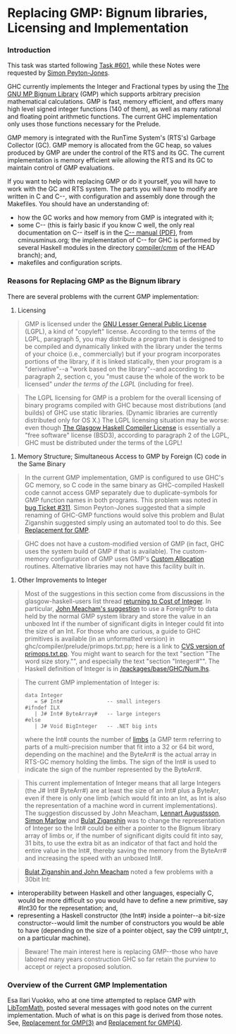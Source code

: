 # Replacing GMP: Bignum libraries, Licensing and Implementation


### Introduction



This task was started following [
Task \#601](http://hackage.haskell.org/trac/ghc/ticket/601), while these Notes were requested by [
Simon Peyton-Jones](http://www.haskell.org/pipermail/glasgow-haskell-users/2006-August/010676.html).



GHC currently implements the Integer and Fractional types by using the [
The GNU MP Bignum Library](http://swox.com/gmp/) (GMP) which supports arbitrary precision mathematical calculations.  GMP is fast, memory efficient, and offers many high level signed integer functions (140 of them), as well as many rational and floating point arithmetic functions.  The current GHC implementation only uses those functions necessary for the Prelude.  



GMP memory is integrated with the RunTime System's (RTS's) Garbage Collector (GC).  GMP memory is allocated from the GC heap, so values produced by GMP are under the control of the RTS and its GC.  The current implementation is memory efficient wile allowing the RTS and its GC to maintain control of GMP evaluations.



If you want to help with replacing GMP or do it yourself, you will have to work with the GC and RTS system.  The parts you will have to modify are written in C and C--, with configuration and assembly done through the Makefiles.  You should have an understanding of:


- how the GC works and how memory from GMP is integrated with it;
- some C-- (this is fairly basic if you know C well, the only real documentation on C-- itself is in the [
  C-- manual (PDF)](http://cminusminus.org/extern/man2.pdf), from cminusminus.org; the implementation of C-- for GHC is performed by several Haskell modules in the directory [
  compiler/cmm](http://darcs.haskell.org/ghc/compiler/cmm/) of the HEAD branch); and,
- makefiles and configuration scripts.

### Reasons for Replacing GMP as the Bignum library



There are several problems with the current GMP implementation:


1. Licensing

>
>
> GMP is licensed under the [
> GNU Lesser General Public License](http://www.gnu.org/copyleft/lesser.html) (LGPL), a kind of "copyleft" license.  According to the terms of the LGPL, paragraph 5, you may distribute a program that is designed to be compiled and dynamically linked with the library under the terms of your choice (i.e., commercially) but if your program incorporates portions of the library, if it is linked statically, then your program is a "derivative"--a "work based on the library"--and according to paragraph 2, section c, you "must cause the whole of the work to be licensed" *under the terms of the LGPL* (including for free).  
>
>

>
>
> The LGPL licensing for GMP is a problem for the overall licensing of binary programs compiled with GHC because most distributions (and builds) of GHC use static libraries.  (Dynamic libraries are currently distributed only for OS X.)  The LGPL licensing situation may be worse: even though [
> The Glasgow Haskell Compiler License](http://cvs.haskell.org/cgi-bin/cvsweb.cgi/fptools/ghc/LICENSE?rev=1.1.26.1;content-type=text%2Fplain) is essentially a "free software" license (BSD3), according to paragraph 2 of the LGPL, GHC must be distributed under the terms of the LGPL!
>
>

1. Memory Structure; Simultaneous Access to GMP by Foreign (C) code in the Same Binary

>
>
> In the current GMP implementation, GMP is configured to use GHC's GC memory, so C code in the same binary as GHC-compiled Haskell code cannot access GMP separately due to duplicate-symbols for GMP function names in both programs.  This problem was noted in [
> bug Ticket \#311](http://hackage.haskell.org/trac/ghc/ticket/311).  Simon Peyton-Jones suggested that a simple renaming of GHC-GMP functions would solve this problem and Bulat Ziganshin suggested simply using an automated tool to do this.  See [
> Replacement for GMP](http://www.haskell.org/pipermail/glasgow-haskell-users/2006-August/010679.html).
>
>

>
>
> GHC does not have a custom-modified version of GMP (in fact, GHC uses the system build of GMP if that is available).  The custom-memory configuration of GMP uses GMP's [
> Custom Allocation](http://swox.com/gmp/manual/Custom-Allocation.html#Custom-Allocation) routines.  Alternative libraries may not have this facility built in.
>
>

1. Other Improvements to Integer

>
>
> Most of the suggestions in this section come from discussions in the glasgow-haskell-users list thread [
> returning to Cost of Integer](http://www.haskell.org/pipermail/glasgow-haskell-users/2006-July/010654.html).  In particular, [
> John Meacham's suggestion](http://www.haskell.org/pipermail/glasgow-haskell-users/2006-July/010660.html) to use a ForeignPtr to data held by the normal GMP system library and store the value in an unboxed Int if the number of significant digits in Integer could fit into the size of an Int.  For those who are curious, a guide to GHC primitives is available (in an unformatted version) in ghc/compiler/prelude/primops.txt.pp; here is a link to [
> CVS version of primops.txt.pp](http://darcs.haskell.org/ghc/compiler/prelude/primops.txt.pp).  You might want to search for the text "section "The word size story."", and especially the text "section "Integer\#"".   The Haskell definition of Integer is in [
> /packages/base/GHC/Num.lhs](http://darcs.haskell.org/packages/base/GHC/Num.lhs).
>
>

>
>
> The current GMP implementation of Integer is:
>
>
> ```wiki
> data Integer	
>    = S# Int#              -- small integers
> #ifndef ILX
>    | J# Int# ByteArray#   -- large integers
> #else
>    | J# Void BigInteger   -- .NET big ints
> ```
>
>
> where the Int\# counts the number of [
> limbs](http://swox.com/gmp/manual/Nomenclature-and-Types.html#Nomenclature-and-Types) (a GMP term referring to parts of a multi-precision number that fit into a 32 or 64 bit word, depending on the machine) and the ByteArr\# is the actual array in RTS-GC memory holding the limbs.  The sign of the Int\# is used to indicate the sign of the number represented by the ByteArr\#.  
>
>

>
>
> This current implementation of Integer means that all large Integers (the J\# Int\# ByteArr\#) are at least the size of an Int\# plus a ByteArr, even if there is only one limb (which would fit into an Int, as Int is also the representation of a machine word in current implementations).  The suggestion discussed by John Meacham, [
> Lennart Augustsson](http://www.haskell.org/pipermail/glasgow-haskell-users/2006-August/010664.html), [
> Simon Marlow](http://www.haskell.org/pipermail/glasgow-haskell-users/2006-August/010677.html) and [
> Bulat Ziganshin](http://www.haskell.org/pipermail/glasgow-haskell-users/2006-August/010687.html) was to change the representation of Integer so the Int\# could be either a pointer to the Bignum library array of limbs or, if the number of significant digits could fit into say, 31 bits, to use the extra bit as an indicator of that fact and hold the entire value in the Int\#, thereby saving the memory from the ByteArr\# and increasing the speed with an unboxed Int\#.  
>
>

>
>
> [
> Bulat Ziganshin and John Meacham](http://www.haskell.org/pipermail/glasgow-haskell-users/2006-August/010688.html) noted a few problems with a 30bit Int: 
>
>

- interoperability between Haskell and other languages, especially C, would be more difficult so you would have to define a new primitive, say \#Int30 for the representation; and,
- representing a Haskell constructor (the Int\#) inside a pointer--a bit-size constructor--would limit the number of constructors you would be able to have (depending on the size of a pointer object, say the C99 uintptr\_t, on a particular machine).

>
>
> Beware!  The main interest here is replacing GMP--those who have labored many years construction GHC so far retain the purview to accept or reject a proposed solution.
>
>

### Overview of the Current GMP Implementation



Esa Ilari Vuokko, who at one time attempted to replace GMP with [
LibTomMath](http://math.libtomcrypt.com/), posted several messages with good notes on the current implementation.  Much of what is on this page is derived from those notes.  See, [
Replacement for GMP(3)](http://www.haskell.org/pipermail/glasgow-haskell-users/2006-August/010669.html) and [
Replacement for GMP(4)](http://www.haskell.org/pipermail/glasgow-haskell-users/2006-August/010674.html).


